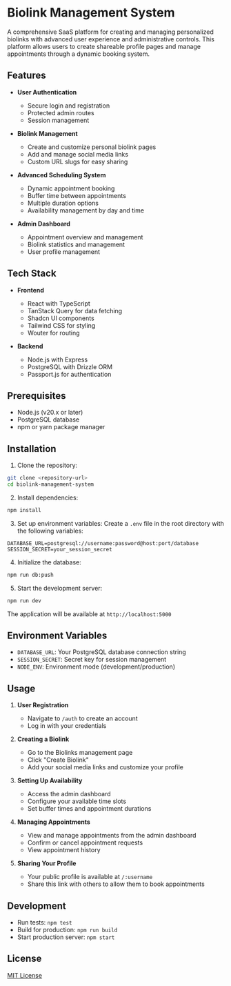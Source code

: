 # Biolink Management System

A comprehensive SaaS platform for creating and managing personalized biolinks with advanced user experience and administrative controls. This platform allows users to create shareable profile pages and manage appointments through a dynamic booking system.

## Features

- **User Authentication**
  - Secure login and registration
  - Protected admin routes
  - Session management

- **Biolink Management**
  - Create and customize personal biolink pages
  - Add and manage social media links
  - Custom URL slugs for easy sharing

- **Advanced Scheduling System**
  - Dynamic appointment booking
  - Buffer time between appointments
  - Multiple duration options
  - Availability management by day and time

- **Admin Dashboard**
  - Appointment overview and management
  - Biolink statistics and management
  - User profile management

## Tech Stack

- **Frontend**
  - React with TypeScript
  - TanStack Query for data fetching
  - Shadcn UI components
  - Tailwind CSS for styling
  - Wouter for routing

- **Backend**
  - Node.js with Express
  - PostgreSQL with Drizzle ORM
  - Passport.js for authentication

## Prerequisites

- Node.js (v20.x or later)
- PostgreSQL database
- npm or yarn package manager

## Installation

1. Clone the repository:
```bash
git clone <repository-url>
cd biolink-management-system
```

2. Install dependencies:
```bash
npm install
```

3. Set up environment variables:
Create a `.env` file in the root directory with the following variables:
```env
DATABASE_URL=postgresql://username:password@host:port/database
SESSION_SECRET=your_session_secret
```

4. Initialize the database:
```bash
npm run db:push
```

5. Start the development server:
```bash
npm run dev
```

The application will be available at `http://localhost:5000`

## Environment Variables

- `DATABASE_URL`: Your PostgreSQL database connection string
- `SESSION_SECRET`: Secret key for session management
- `NODE_ENV`: Environment mode (development/production)

## Usage

1. **User Registration**
   - Navigate to `/auth` to create an account
   - Log in with your credentials

2. **Creating a Biolink**
   - Go to the Biolinks management page
   - Click "Create Biolink"
   - Add your social media links and customize your profile

3. **Setting Up Availability**
   - Access the admin dashboard
   - Configure your available time slots
   - Set buffer times and appointment durations

4. **Managing Appointments**
   - View and manage appointments from the admin dashboard
   - Confirm or cancel appointment requests
   - View appointment history

5. **Sharing Your Profile**
   - Your public profile is available at `/:username`
   - Share this link with others to allow them to book appointments

## Development

- Run tests: `npm test`
- Build for production: `npm run build`
- Start production server: `npm start`

## License

[MIT License](LICENSE)
